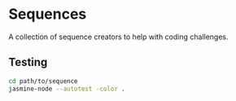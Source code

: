 # Sequences

A collection of sequence creators to help with coding challenges.

## Testing
```bash
cd path/to/sequence
jasmine-node --autotest -color .
```
